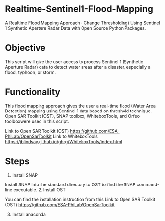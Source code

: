 # Realtime-Sentinel1-Flood-Mapping
A Realtime Flood Mapping Approach ( Change Thresholding) Using Sentinel 1 Synthetic Aperture Radar Data with Open Source Python Packages.

# Objective 
This script will give the user access to process Sentinel 1 (Synthetic Aperture Radar) data to detect water areas after a disaster, especially a flood, typhoon, or storm.

# Functionality
This flood mapping approach gives the user a real-time flood (Water Area Detection) mapping using Sentinel 1 data based on threshold technique.
Open SAR Toolkit (OST), SNAP toolbox, WhiteboxTools, and Orfeo toolboxwere used in this script.

Link to Open SAR Toolkit (OST)
https://github.com/ESA-PhiLab/OpenSarToolkit 
Link to WhiteboxTools
https://jblindsay.github.io/ghrg/WhiteboxTools/index.html

# Steps
1. Install SNAP

Install SNAP into the standard directory to OST to find the SNAP command-line executable. 
2. Install OST

You can find the installation instruction from this Link to Open SAR Toolkit (OST)
https://github.com/ESA-PhiLab/OpenSarToolkit 

3. Install anaconda
